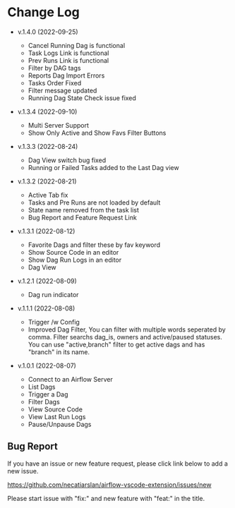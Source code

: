 # Change Log
- v.1.4.0 (2022-09-25)
    - Cancel Running Dag is functional
    - Task Logs Link is functional
    - Prev Runs Link is functional
    - Filter by DAG tags
    - Reports Dag Import Errors
    - Tasks Order Fixed
    - Filter message updated 
    - Running Dag State Check issue fixed

- v.1.3.4 (2022-09-10)
    - Multi Server Support
    - Show Only Active and Show Favs Filter Buttons

- v.1.3.3 (2022-08-24)
    - Dag View switch bug fixed
    - Running or Failed Tasks added to the Last Dag view

- v.1.3.2 (2022-08-21)
    - Active Tab fix
    - Tasks and Pre Runs are not loaded by default
    - State name removed from the task list
    - Bug Report and Feature Request Link 

- v.1.3.1 (2022-08-12)
    - Favorite Dags and filter these by fav keyword
    - Show Source Code in an editor
    - Show Dag Run Logs in an editor
    - Dag View

- v.1.2.1 (2022-08-09)
    - Dag run indicator

- v.1.1.1 (2022-08-08)
    - Trigger /w Config
    - Improved Dag Filter, You can filter with multiple words seperated by comma. Filter searchs dag_is, owners and active/paused statuses. You can use "active,branch" filter to get active dags and has "branch" in its name. 


- v.1.0.1 (2022-08-07)
    - Connect to an Airflow Server
    - List Dags
    - Trigger a Dag
    - Filter Dags
    - View Source Code
    - View Last Run Logs
    - Pause/Unpause Dags

## Bug Report

If you have an issue or new feature request, please click link below to add a new issue.

https://github.com/necatiarslan/airflow-vscode-extension/issues/new

Please start issue with "fix:" and new feature with "feat:" in the title.